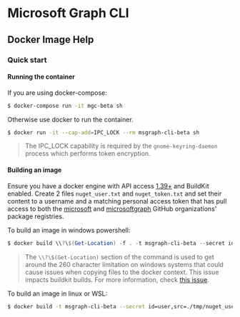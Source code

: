 # Microsoft Graph CLI
## Docker Image Help

### Quick start
#### Running the container
If you are using docker-compose:
```sh
$ docker-compose run -it mgc-beta sh
```

Otherwise use docker to run the container.
```sh
$ docker run -it --cap-add=IPC_LOCK --rm msgraph-cli-beta sh
```

> The IPC_LOCK capability is required by the `gnome-keyring-daemon` process which
> performs token encryption.

#### Building an image
Ensure you have a docker engine with API access [1.39+](https://docs.docker.com/engine/api/v1.39/) and BuildKit enabled.
Create 2 files `nuget_user.txt` and `nuget_token.txt` and set their content to a username and a matching personal access token
that has pull access to both the [microsoft](https://github.com/microsoft) and [microsoftgraph](https://github.com/microsoftgraph)
GitHub organizations' package registries.

To build an image in windows powershell:
```powershell
$ docker build \\?\$(Get-Location) -f . -t msgraph-cli-beta --secret id=user,src=./tmp/nuget_user.txt --secret id=token,src=./tmp/nuget_token.txt
```

> The `\\?\$(Get-Location)` section of the command is used to get around the 260 character
> limitation on windows systems that could cause issues when copying files to the docker
> context. This issue impacts buildkit builds. For more information, check
> [this issue](https://github.com/moby/buildkit/issues/1366).

To build an image in linux or WSL:
```sh
$ docker build -t msgraph-cli-beta --secret id=user,src=./tmp/nuget_user.txt --secret id=token,src=./tmp/nuget_token.txt .
```
